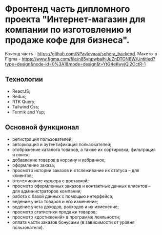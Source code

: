# Фронтенд часть дипломного проекта "Интернет-магазин для компании по изготовлению и продаже кофе для бизнеса".

Бэкенд часть - https://github.com/NPavlovaaa/sphera_backend.
Макеты в Figma - https://www.figma.com/file/n85vhpwbaihjJuZnDTON6W/Untitled?type=design&node-id=0%3A1&mode=design&t=YtG4eKwyjQl2OctR-1

## Технологии
- ReactJS;
- Redux;
- RTK Query;
- Tailwind Css;
- Formik and Yup;

## Основной функционал
-	регистрация пользователей;
-	авторизация и аутентификация пользователей;
-	отображение каталога товаров, а также их сортировка, фильтрация и поиск;
-	добавление товаров в корзину и избранное;
-	оформление заказа;
-	просмотр истории заказов и отслеживание их статуса – для клиентов;
-	отслеживание курьера с доставкой;
-	просмотр оформленных заказов и контактных данных клиентов – для администраторов компании;
-	работа с базой данных с помощью интерфейса;
-	ведение учета товаров и его изменение;
-	ведение учета доходов, расходов и их изменение;
-	просмотр статистики продажи товаров;
-	просмотр «достижений» в программе лояльности;
-	оплата части заказов бонусами (в зависимости от уровня пользователя).


